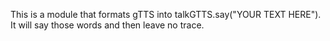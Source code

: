 This is a module that formats gTTS into talkGTTS.say("YOUR TEXT HERE"). It will 
say those words and then leave no trace.
